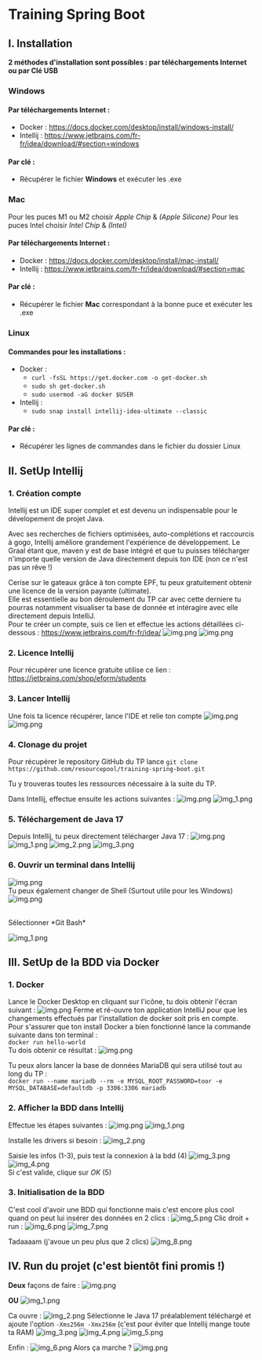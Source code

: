 # Training Spring Boot

## I. Installation
**2 méthodes d'installation sont possibles : par téléchargements Internet ou par Clé USB**
### Windows
#### Par téléchargements Internet : 
- Docker : https://docs.docker.com/desktop/install/windows-install/
- Intellij : https://www.jetbrains.com/fr-fr/idea/download/#section=windows

#### Par clé : 
- Récupérer le fichier **Windows** et exécuter les .exe

### Mac 
Pour les puces M1 ou M2 choisir *Apple Chip* & *(Apple Silicone)*
Pour les puces Intel choisir *Intel Chip* & *(Intel)*

#### Par téléchargements Internet :
- Docker  : https://docs.docker.com/desktop/install/mac-install/
- Intellij : https://www.jetbrains.com/fr-fr/idea/download/#section=mac

#### Par clé : 
- Récupérer le fichier **Mac** correspondant à la bonne puce et exécuter les .exe

### Linux 
#### Commandes pour les installations : 
- Docker : <br>
  - `curl -fsSL https://get.docker.com -o get-docker.sh` <br>
  - `sudo sh get-docker.sh`
  - `sudo usermod -aG docker $USER` 
- Intellij : <br>
  - `sudo snap install intellij-idea-ultimate --classic`

#### Par clé : 
- Récupérer les lignes de commandes dans le fichier du dossier Linux

## II. SetUp Intellij 
### 1. Création compte 
Intellij est un IDE super complet et est devenu un indispensable pour le dévelopement de projet Java. <br> 

Avec ses recherches de fichiers optimisées, auto-complétions et raccourcis à gogo, Intellij améliore grandement l'expérience de développement. 
Le Graal étant que, maven y est de base intégré et que tu puisses
télécharger n'importe quelle version de Java directement depuis ton IDE (non ce n'est pas un rêve !)<br>

Cerise sur le gateaux grâce à ton compte EPF, tu peux gratuitement obtenir une licence de la version payante (ultimate). <br>
Elle est essentielle au bon déroulement du TP car avec cette derniere tu pourras notamment visualiser ta base de donnée et intéragire avec elle directement depuis IntelliJ. <br>
Pour te créer un compte, suis ce lien et effectue les actions détaillées ci-dessous : https://www.jetbrains.com/fr-fr/idea/
![img.png](img-readme/img.png)
![img.png](img-readme/img2.png)

### 2. Licence Intellij
Pour récupérer une licence gratuite utilise ce lien : https://jetbrains.com/shop/eform/students

### 3. Lancer Intellij 
Une fois ta licence récupérer, lance l'IDE et relie ton compte
![img.png](img-readme/img3.png)
![img.png](img-readme/img4.png)

### 4. Clonage du projet 
Pour récupérer le repository GitHub du TP lance `git clone https://github.com/resourcepool/training-spring-boot.git`

Tu y trouveras toutes les ressources nécessaire à la suite du TP.

Dans Intellij, effectue ensuite les actions suivantes : 
![img.png](img-readme/img5.png)
![img_1.png](img-readme/img6.png)

### 5. Téléchargement de Java 17
Depuis Intellij, tu peux directement télécharger Java 17 :
![img.png](img-readme/img7.png)
![img_1.png](img-readme/img8.png)
![img_2.png](img-readme/img9.png)
![img_3.png](img-readme/img10.png)

### 6. Ouvrir un terminal dans Intellij 
![img.png](img-readme/img11.png)
<br>
Tu peux également changer de Shell (Surtout utile pour les Windows)
<br>
![img.png](img-readme/img12.png)

<br>
Sélectionner *Git Bash*
<br>


![img_1.png](img-readme/img13.png)

## III. SetUp de la BDD via Docker
### 1. Docker
Lance le Docker Desktop en cliquant sur l'icône, tu dois obtenir l'écran suivant :
![img.png](img-readme/img14.png)
Ferme et ré-ouvre ton application IntelliJ pour que les changements effectués par l'installation de docker soit pris en compte.<br>
Pour s'assurer que ton install Docker a bien fonctionné lance la commande suivante dans ton terminal :  <br>
`docker run hello-world` <br>
Tu dois obtenir ce résultat : 
![img.png](img-readme/img15.png)

Tu peux alors lancer la base de données MariaDB qui sera utilisé tout au long du TP :<br>
`docker run --name mariadb --rm -e MYSQL_ROOT_PASSWORD=toor -e MYSQL_DATABASE=defaultdb -p 3306:3306 mariadb`

### 2. Afficher la BDD dans Intellij 
Effectue les étapes suivantes : 
![img.png](img-readme/img16.png)
![img_1.png](img-readme/img17.png)

Installe les drivers si besoin : 
![img_2.png](img-readme/img18.png)

Saisie les infos (1-3), puis test la connexion à la bdd (4) 
![img_3.png](img-readme/img19.png)
![img_4.png](img-readme/img20.png) <br> 
Si c'est valide, clique sur *OK* (5)

### 3. Initialisation de la BDD
C'est cool d'avoir une BDD qui fonctionne mais c'est encore plus cool quand on peut lui insérer des données en 2 clics :
![img_5.png](img-readme/img21.png)
Clic droit + run : 
![img_6.png](img-readme/img22.png)
![img_7.png](img-readme/img23.png)

Tadaaaam (j'avoue un peu plus que 2 clics)
![img_8.png](img-readme/img24.png)

## IV. Run du projet (c'est bientôt fini promis !)
**Deux** façons de faire : 
![img.png](img-readme/img25.png)

**OU**
![img_1.png](img-readme/img26.png)

Ca ouvre : 
![img_2.png](img-readme/img27.png)
Sélectionne le Java 17 préalablement téléchargé et ajoute l'option `-Xms256m -Xmx256m` (c'est pour éviter que Intellij mange toute ta RAM)
![img_3.png](img-readme/img28.png)
![img_4.png](img-readme/img29.png)
![img_5.png](img-readme/img30.png)

Enfin : 
![img_6.png](img-readme/img31.png)
Alors ça marche ?
![img.png](img-readme/img32.png)



